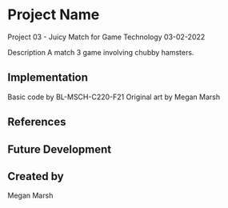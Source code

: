 
# Project Name
Project 03 - Juicy Match for Game Technology
03-02-2022

Description
A match 3 game involving chubby hamsters.

## Implementation
Basic code by BL-MSCH-C220-F21
Original art by Megan Marsh

## References

## Future Development

## Created by
Megan Marsh
